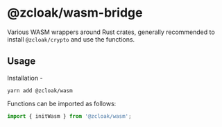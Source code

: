 # @zcloak/wasm-bridge

Various WASM wrappers around Rust crates, generally recommended to install `@zcloak/crypto` and use the functions.

## Usage

Installation -

```
yarn add @zcloak/wasm
```

Functions can be imported as follows:

```js
import { initWasm } from '@zcloak/wasm';
```

